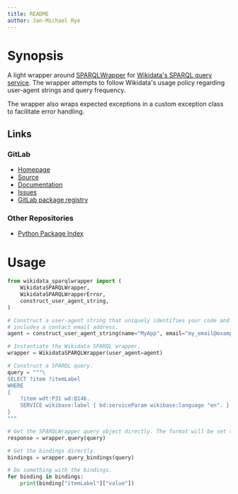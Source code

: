 ```yaml
---
title: README
author: Jan-Michael Rye
---
```


# Synopsis

A light wrapper around [SPARQLWrapper](https://pypi.org/project/SPARQLWrapper/) for [Wikidata's SPARQL query service](https://www.wikidata.org/wiki/Wikidata:SPARQL_query_service). The wrapper attempts to follow Wikidata's usage policy regarding user-agent strings and query frequency.

The wrapper also wraps expected exceptions in a custom exception class to facilitate error handling.


## Links

[insert: links 2]: #

### GitLab

* [Homepage](https://gitlab.inria.fr/jrye/wikidata-sparqlwrapper)
* [Source](https://gitlab.inria.fr/jrye/wikidata-sparqlwrapper.git)
* [Documentation](https://jrye.gitlabpages.inria.fr/wikidata-sparqlwrapper)
* [Issues](https://gitlab.inria.fr/jrye/wikidata-sparqlwrapper/-/issues)
* [GitLab package registry](https://gitlab.inria.fr/jrye/wikidata-sparqlwrapper/-/packages)

### Other Repositories

* [Python Package Index](https://pypi.org/project/wikidata-sparqlwrapper/)

[/insert: links 2]: #

# Usage

~~~python
from wikidata_sparqlwrapper import (
    WikidataSPARQLWrapper,
    WikidataSPARQLWrapperError,
    construct_user_agent_string,
)

# Construct a user-agent string that uniquely identifies your code and which
# includes a contact email address.
agent = construct_user_agent_string(name="MyApp", email="my_email@example.com")

# Instantiate the Wikidata SPARQL wrapper.
wrapper = WikidataSPARQLWrapper(user_agent=agent)

# Construct a SPARQL query.
query = """\
SELECT ?item ?itemLabel
WHERE
{
    ?item wdt:P31 wd:Q146.
    SERVICE wikibase:label { bd:serviceParam wikibase:language "en". }
}
"""

# Get the SPARQLWrapper query object directly. The format will be set to JSON.
response = wrapper.query(query)

# Get the bindings directly.
bindings = wrapper.query_bindings(query)

# Do something with the bindings.
for binding in bindings:
    print(binding["itemLabel"]["value"])
~~~
